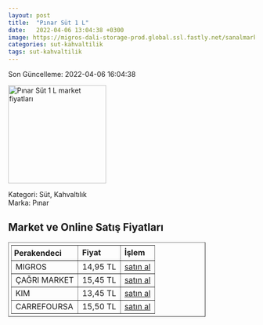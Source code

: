 ```yaml
---
layout: post
title:  "Pınar Süt 1 L"
date:   2022-04-06 13:04:38 +0300
image: https://migros-dali-storage-prod.global.ssl.fastly.net/sanalmarket/product/11010010/11010010-1ae231-1650x1650.jpg
categories: sut-kahvaltilik
tags: sut-kahvaltilik
---
```


Son Güncelleme: 2022-04-06 16:04:38

<img src="https://migros-dali-storage-prod.global.ssl.fastly.net/sanalmarket/product/11010010/11010010-1ae231-1650x1650.jpg" width="200" alt="Pınar Süt 1 L market fiyatları" />

Kategori: Süt, Kahvaltılık
<br />
Marka: Pınar

<h2>Market ve Online Satış Fiyatları</h2>

<table border="1" style="padding: 5px;width:80%;">
  <tr>
    <td style="padding: 5px;"><strong>Perakendeci</strong></td>
    <td><strong>Fiyat</strong></td>
    <td><strong>İşlem</strong></td>
  </tr>
  <tr>
              <td title="Migros">MIGROS</td>
              <td>14,95 TL</td>
              <td><a title="Migros" target="_blank" href="https://www.migros.com.tr/pinar-sut-1-l-p-a7ffda">satın al</a></td>
            </tr><tr>
              <td title="Çağrı Market">ÇAĞRI MARKET</td>
              <td>15,45 TL</td>
              <td><a title="Çağrı Market" target="_blank" href="https://www.cagri.com/pinar-tam-yagli-sut-1-lt">satın al</a></td>
            </tr><tr>
              <td title="Kim">KIM</td>
              <td>13,45 TL</td>
              <td><a title="Kim" target="_blank" href="https://www.kimgeldi.com/pinar-sut-t-yagli-uht-1000-ml">satın al</a></td>
            </tr><tr>
              <td title="CarrefourSA">CARREFOURSA</td>
              <td>15,50 TL</td>
              <td><a title="CarrefourSA" target="_blank" href="https://www.carrefoursa.com/pinar-tam-yagli-sut-1-lt-p-30008788">satın al</a></td>
            </tr>
</table>
